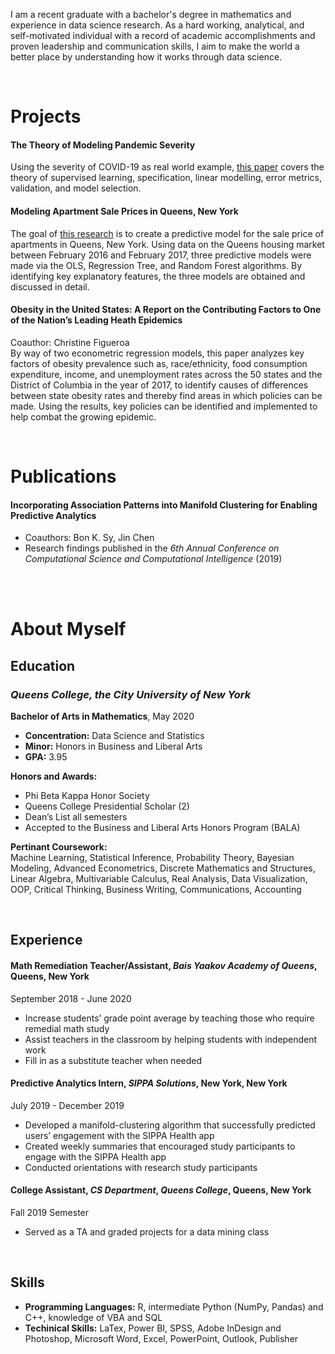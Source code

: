 
I am a recent graduate with a bachelor's degree in mathematics and experience in data science research. As a hard working, analytical, and self-motivated individual with a record of academic accomplishments and proven leadership and communication skills, I aim to make the world a better place by understanding how it works through data science.

<br>

# Projects
#### The Theory of Modeling Pandemic Severity
Using the severity of COVID-19 as real world example, [this paper](https://github.com/TzipHoro/QC_MATH_342/tree/master/modeling%20essay) covers the theory of supervised learning, specification, linear modelling, error metrics, validation, and model selection.

#### Modeling Apartment Sale Prices in Queens, New York
The goal of [this research](https://github.com/TzipHoro/QC_MATH_342/tree/master/final%20project) is to create a predictive model for the sale price of apartments in Queens, New York. Using data on the Queens housing market between February 2016 and February 2017,
three predictive models were made via the OLS, Regression Tree, and Random Forest algorithms.
By identifying key explanatory features, the three models are obtained and discussed in detail. 

#### Obesity in the United States: A Report on the Contributing Factors to One of the Nation’s Leading Heath Epidemics
Coauthor: Christine Figueroa  
By way of two econometric regression models, this paper analyzes key factors of obesity prevalence such as, race/ethnicity, food consumption expenditure, income, and unemployment rates across the 50 states and the District of Columbia in the year of 2017, to identify causes of differences between state obesity rates and thereby find areas in which policies can be made. Using the results, key policies can be identified and implemented to help combat the growing epidemic.

<br>

# Publications
#### Incorporating Association Patterns into Manifold Clustering for Enabling Predictive Analytics
* Coauthors: Bon K. Sy, Jin Chen
* Research findings published in the _6th Annual Conference on Computational Science and Computational Intelligence_ (2019)

<br>
<br>

# About Myself

## Education
### _**Queens College**, the City University of New York_ 
**Bachelor of Arts in Mathematics**, May 2020
* **Concentration:** Data Science and Statistics
* **Minor:** Honors in Business and Liberal Arts
* **GPA:** 3.95

**Honors and Awards:**  
* Phi Beta Kappa Honor Society 
* Queens College Presidential Scholar (2) 
* Dean’s List all semesters 
* Accepted to the Business and Liberal Arts Honors Program (BALA)

**Pertinant Coursework:**  
Machine Learning, Statistical Inference, Probability Theory, Bayesian Modeling, Advanced Econometrics, Discrete Mathematics and Structures, Linear Algebra, Multivariable Calculus, Real Analysis, Data Visualization, OOP, Critical Thinking, Business Writing, Communications, Accounting

<br> 

## Experience
#### **Math Remediation Teacher/Assistant**, _Bais Yaakov Academy of Queens_, Queens, New York
September 2018 - June 2020
* Increase students’ grade point average by teaching those who require remedial math study
* Assist teachers in the classroom by helping students with independent work
*	Fill in as a substitute teacher when needed

#### **Predictive Analytics Intern**, _SIPPA Solutions_, New York, New York
July 2019 - December 2019
* Developed a manifold-clustering algorithm that successfully predicted users’ engagement with the SIPPA Health app
*	Created weekly summaries that encouraged study participants to engage with the SIPPA Health app
*	Conducted orientations with research study participants

#### **College Assistant**, _CS Department_, _Queens College_, Queens, New York
Fall 2019 Semester
* Served as a TA and graded projects for a data mining class

<br>

## Skills
* **Programming Languages:** R, intermediate Python (NumPy, Pandas) and C++, knowledge of VBA and SQL
* **Techinical Skills:** LaTex, Power BI, SPSS, Adobe InDesign and Photoshop, Microsoft Word, Excel, PowerPoint, Outlook, Publisher 


<br>
<br>


